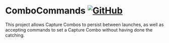 # ComboCommands  [![GitHub](https://img.shields.io/github/license/Pixelmon-Development/API)](https://www.gnu.org/licenses/lgpl-3.0.html)

This project allows Capture Combos to persist between launches, as well as accepting commands to set a Capture Combo without having done the catching.
